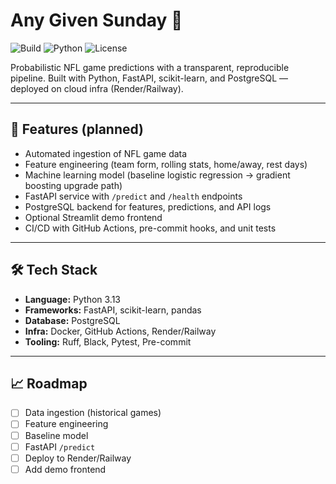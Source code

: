 # Any Given Sunday 🏈

![Build](https://img.shields.io/github/actions/workflow/status/SWilford/Any-Given-Sunday/ci.yml?branch=main)
![Python](https://img.shields.io/badge/python-3.13-blue)
![License](https://img.shields.io/github/license/SWilford/Any-Given-Sunday?cacheSeconds=60)

Probabilistic NFL game predictions with a transparent, reproducible pipeline.
Built with Python, FastAPI, scikit-learn, and PostgreSQL — deployed on cloud infra (Render/Railway).

---

## 🚀 Features (planned)

- Automated ingestion of NFL game data
- Feature engineering (team form, rolling stats, home/away, rest days)
- Machine learning model (baseline logistic regression → gradient boosting upgrade path)
- FastAPI service with `/predict` and `/health` endpoints
- PostgreSQL backend for features, predictions, and API logs
- Optional Streamlit demo frontend
- CI/CD with GitHub Actions, pre-commit hooks, and unit tests

---

## 🛠️ Tech Stack

- **Language:** Python 3.13
- **Frameworks:** FastAPI, scikit-learn, pandas
- **Database:** PostgreSQL
- **Infra:** Docker, GitHub Actions, Render/Railway
- **Tooling:** Ruff, Black, Pytest, Pre-commit

---

## 📈 Roadmap

- [ ] Data ingestion (historical games)
- [ ] Feature engineering
- [ ] Baseline model
- [ ] FastAPI `/predict`
- [ ] Deploy to Render/Railway
- [ ] Add demo frontend
